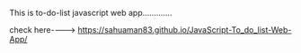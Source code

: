 This is to-do-list javascript web app.............

check here----> https://sahuaman83.github.io/JavaScript-To_do_list-Web-App/
